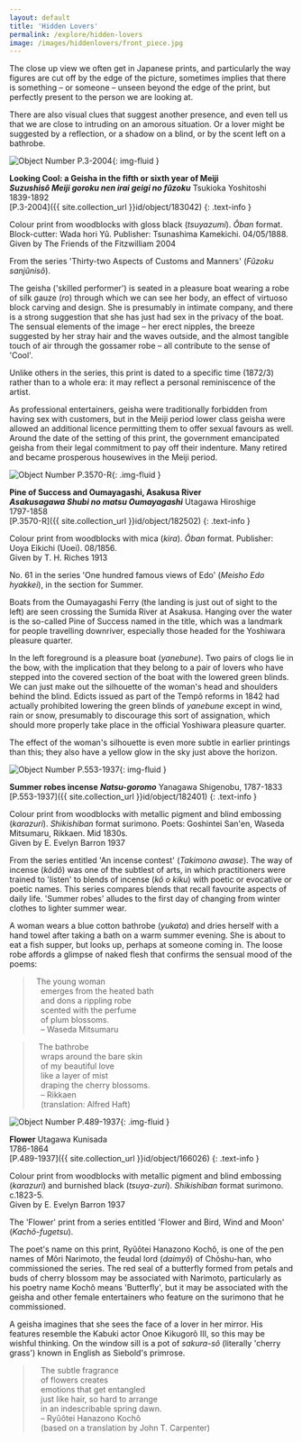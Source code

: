 ```yaml
---
layout: default
title: 'Hidden Lovers'
permalink: /explore/hidden-lovers
image: /images/hiddenlovers/front_piece.jpg
---
```

The close up view we often get in Japanese prints, and particularly the way figures are cut off by the edge of the picture, sometimes implies that there is something – or someone – unseen beyond the edge of the print, but perfectly present to the person we are looking at.

There are also visual clues that suggest another presence, and even tell us that we are close to intruding on an amorous situation. Or a lover might be suggested by a reflection, or a shadow on a blind, or by the scent left on a bathrobe.

![Object Number P.3-2004]({{site.baseurl}}/images/hiddenlovers/P_3_2004_CE.jpeg){: img-fluid }

**Looking Cool: a Geisha in the fifth or sixth year of Meiji**  
_**Suzushisô Meiji goroku nen irai geigi no fûzoku**_
Tsukioka Yoshitoshi  
1839-1892  
[P.3-2004]({{ site.collection_url }}id/object/183042)
{: .text-info }

Colour print from woodblocks with gloss black (_tsuyazumi_). _Ôban_ format. Block-cutter: Wada hori Yû. Publisher: Tsunashima Kamekichi. 04/05/1888.  
Given by The Friends of the Fitzwilliam 2004

From the series 'Thirty-two Aspects of Customs and Manners' (_Fûzoku sanjûnisô_).

The geisha ('skilled performer') is seated in a pleasure boat wearing a robe of silk gauze (_ro_) through which we can see her body, an effect of virtuoso block carving and design. She is presumably in intimate company, and there is a strong suggestion that she has just had sex in the privacy of the boat. The sensual elements of the image – her erect nipples, the breeze suggested by her stray hair and the waves outside, and the almost tangible touch of air through the gossamer robe – all contribute to the sense of 'Cool'.

Unlike others in the series, this print is dated to a specific time (1872/3) rather than to a whole era: it may reflect a personal reminiscence of the artist.

As professional entertainers, geisha were traditionally forbidden from having sex with customers, but in the Meiji period lower class geisha were allowed an additional licence permitting them to offer sexual favours as well. Around the date of the setting of this print, the government emancipated geisha from their legal commitment to pay off their indenture. Many retired and became prosperous housewives in the Meiji period.

![Object Number P.3570-R]({{site.baseurl}}/images/hiddenlovers/p_3570_r_1_201308_mfj22_dc2.jpeg){: .img-fluid }

**Pine of Success and Oumayagashi, Asakusa River**  
_**Asakusagawa Shubi no matsu Oumayagashi**_
Utagawa Hiroshige  
1797-1858  
[P.3570-R]({{ site.collection_url }}id/object/182502)
{: .text-info }

Colour print from woodblocks with mica (_kira_). _Ôban_ format. Publisher: Uoya Eikichi (Uoei). 08/1856.  
Given by T. H. Riches 1913

No. 61 in the series 'One hundred famous views of Edo' (_Meisho Edo hyakkei_), in the section for Summer.

Boats from the Oumayagashi Ferry (the landing is just out of sight to the left) are seen crossing the Sumida River at Asakusa. Hanging over the water is the so-called Pine of Success named in the title, which was a landmark for people travelling downriver, especially those headed for the Yoshiwara pleasure quarter.

In the left foreground is a pleasure boat (_yanebune_). Two pairs of clogs lie in the bow, with the implication that they belong to a pair of lovers who have stepped into the covered section of the boat with the lowered green blinds. We can just make out the silhouette of the woman's head and shoulders behind the blind. Edicts issued as part of the Tempô reforms in 1842 had actually prohibited lowering the green blinds of _yanebune_ except in wind, rain or snow, presumably to discourage this sort of assignation, which should more properly take place in the official Yoshiwara pleasure quarter.

The effect of the woman's silhouette is even more subtle in earlier printings than this; they also have a yellow glow in the sky just above the horizon.


![Object Number P.553-1937]({{site.baseurl}}/images/hiddenlovers/P_553_1937_CE.jpeg){: img-fluid }

**Summer robes incense** _**Natsu-goromo**_
Yanagawa Shigenobu, 1787-1833  
[P.553-1937]({{ site.collection_url }}id/object/182401)
{: .text-info }


Colour print from woodblocks with metallic pigment and blind embossing (_karazuri_). _Shikishiban_ format surimono. Poets: Goshintei San'en, Waseda Mitsumaru, Rikkaen. Mid 1830s.  
Given by E. Evelyn Barron 1937

From the series entitled 'An incense contest' (_Takimono awase_). The way of incense (_kôdô_) was one of the subtlest of arts, in which practitioners were trained to 'listen' to blends of incense (_kô o kiku_) with poetic or evocative or poetic names. This series compares blends that recall favourite aspects of daily life. 'Summer robes' alludes to the first day of changing from winter clothes to lighter summer wear.

A woman wears a blue cotton bathrobe (_yukata_) and dries herself with a hand towel after taking a bath on a warm summer evening. She is about to eat a fish supper, but looks up, perhaps at someone coming in. The loose robe affords a glimpse of naked flesh that confirms the sensual mood of the poems:

>  The young woman  
    emerges from the heated bath  
    and dons a rippling robe  
    scented with the perfume  
    of plum blossoms.  
    – Waseda Mitsumaru

>   The bathrobe  
    wraps around the bare skin  
    of my beautiful love  
    like a layer of mist  
    draping the cherry blossoms.  
    – Rikkaen  
    (translation: Alfred Haft)

![Object Number P.489-1937]({{site.baseurl}}/images/hiddenlovers/p_489_1937_1_201308_mfj22_dc2.jpeg){: .img-fluid }

**Flower**
Utagawa Kunisada  
1786-1864  
[P.489-1937]({{ site.collection_url }}id/object/166026)
{: .text-info }

Colour print from woodblocks with metallic pigment and blind embossing (_karazuri_) and burnished black (_tsuya-zuri_). _Shikishiban_ format surimono. c.1823-5.  
Given by E. Evelyn Barron 1937

The 'Flower' print from a series entitled 'Flower and Bird, Wind and Moon' (_Kachô-fugetsu_).

The poet's name on this print, Ryûôtei Hanazono Kochô, is one of the pen names of Môri Narimoto, the feudal lord (_daimyô_) of Chôshu-han, who commissioned the series. The red seal of a butterfly formed from petals and buds of cherry blossom may be associated with Narimoto, particularly as his poetry name Kochô means 'Butterfly', but it may be associated with the geisha and other female entertainers who feature on the surimono that he commissioned.

A geisha imagines that she sees the face of a lover in her mirror. His features resemble the Kabuki actor Onoe Kikugorô III, so this may be wishful thinking. On the window sill is a pot of _sakura-sô_ (literally 'cherry grass') known in English as Siebold's primrose.

>    The subtle fragrance  
    of flowers creates  
    emotions that get entangled  
    just like hair, so hard to arrange  
    in an indescribable spring dawn.  
    – Ryûôtei Hanazono Kochô  
    (based on a translation by John T. Carpenter)

